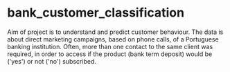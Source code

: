# bank_customer_classification
Aim of project is to understand and predict customer behaviour. The data is about direct marketing campaigns, based on phone calls, of a Portuguese banking institution. Often, more than one contact to the same client was required, in order to access if the product (bank term deposit) would be ('yes') or not ('no') subscribed.
